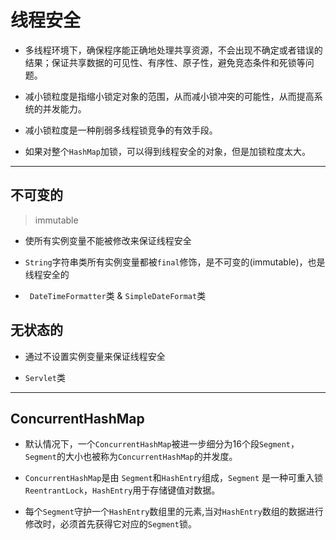 # 线程安全

- 多线程环境下，确保程序能正确地处理共享资源，不会出现不确定或者错误的结果；保证共享数据的可见性、有序性、原子性，避免竞态条件和死锁等问题。


- 减小锁粒度是指缩小锁定对象的范围，从而减小锁冲突的可能性，从而提高系统的并发能力。
- 减小锁粒度是一种削弱多线程锁竞争的有效手段。
- 如果对整个`HashMap`加锁，可以得到线程安全的对象，但是加锁粒度太大。

---
## 不可变的
> immutable
- 使所有实例变量不能被修改来保证线程安全

- `String`字符串类所有实例变量都被`final`修饰，是不可变的(immutable)，也是线程安全的

- ` DateTimeFormatter`类 & `SimpleDateFormat`类

## 无状态的

- 通过不设置实例变量来保证线程安全

- `Servlet`类


---
## ConcurrentHashMap

- 默认情况下，一个`ConcurrentHashMap`被进一步细分为16个段`Segment`，`Segment`的大小也被称为`ConcurrentHashMap`的并发度。

- `ConcurrentHashMap`是由 `Segment`和`HashEntry`组成，`Segment` 是一种可重入锁`ReentrantLock`，`HashEntry`用于存储键值对数据。

- 每个`Segment`守护一个`HashEntry`数组里的元素,当对`HashEntry`数组的数据进行修改时，必须首先获得它对应的`Segment`锁。


